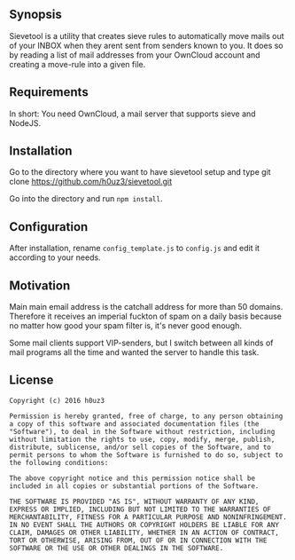 ## Synopsis

Sievetool is a utility that creates sieve rules to automatically move mails out of your INBOX when they arent sent from senders known to you. It does so by reading a list of mail addresses from your OwnCloud account and creating a move-rule into a given file.

## Requirements

In short: You need OwnCloud, a mail server that supports sieve and NodeJS.

## Installation

Go to the directory where you want to have sievetool setup and type
    git clone https://github.com/h0uz3/sievetool.git

Go into the directory and run `npm install`.

## Configuration

After installation, rename `config_template.js` to `config.js` and edit it according to your needs.

## Motivation

Main main email address is the catchall address for more than 50 domains. Therefore it receives an imperial fuckton of spam on a daily basis because no matter how good your spam filter is, it's never good enough.

Some mail clients support VIP-senders, but I switch between all kinds of mail programs all the time and wanted the server to handle this task.

## License

    Copyright (c) 2016 h0uz3

    Permission is hereby granted, free of charge, to any person obtaining a copy of this software and associated documentation files (the "Software"), to deal in the Software without restriction, including without limitation the rights to use, copy, modify, merge, publish, distribute, sublicense, and/or sell copies of the Software, and to permit persons to whom the Software is furnished to do so, subject to the following conditions:

    The above copyright notice and this permission notice shall be included in all copies or substantial portions of the Software.

    THE SOFTWARE IS PROVIDED "AS IS", WITHOUT WARRANTY OF ANY KIND, EXPRESS OR IMPLIED, INCLUDING BUT NOT LIMITED TO THE WARRANTIES OF MERCHANTABILITY, FITNESS FOR A PARTICULAR PURPOSE AND NONINFRINGEMENT. IN NO EVENT SHALL THE AUTHORS OR COPYRIGHT HOLDERS BE LIABLE FOR ANY CLAIM, DAMAGES OR OTHER LIABILITY, WHETHER IN AN ACTION OF CONTRACT, TORT OR OTHERWISE, ARISING FROM, OUT OF OR IN CONNECTION WITH THE SOFTWARE OR THE USE OR OTHER DEALINGS IN THE SOFTWARE.
